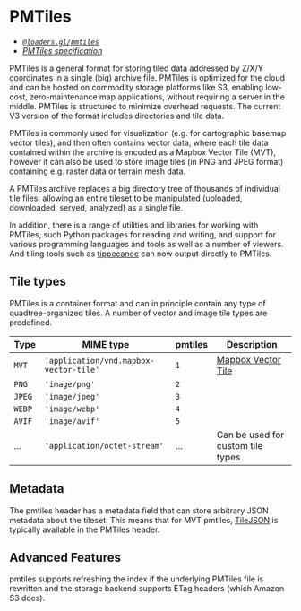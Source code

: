 # PMTiles 

- *[`@loaders.gl/pmtiles`](/docs/modules/pmtiles)*
- *[PMTiles specification](https://github.com/protomaps/PMTiles)*

PMTiles is a general format for storing tiled data addressed by Z/X/Y coordinates in a single (big) archive file. PMTiles is optimized for the cloud and can be hosted on commodity storage platforms like S3, enabling low-cost, zero-maintenance map applications, without requiring a server in the middle. PMTiles is structured to minimize overhead requests. The current V3 version of the format includes directories and tile data.

PMTiles is commonly used for visualization (e.g. for cartographic basemap vector tiles), and then often contains vector data, where each tile data contained within the archive is encoded as a Mapbox Vector Tile (MVT), however it can also be used to store image tiles (in PNG and JPEG format) containing e.g. raster data or terrain mesh data.

A PMTiles archive replaces a big directory tree of thousands of individual tile files, allowing an entire tileset to be manipulated (uploaded, downloaded, served, analyzed) as a single file.

In addition, there is a range of utilities and libraries for working with PMTiles, such Python packages for reading and writing, and support for various programming languages and tools as well as a number of viewers. And tiling tools such as [tippecanoe](https://github.com/felt/tippecanoe) can now output directly to PMTiles.

## Tile types

PMTiles is a container format and can in principle contain any type of quadtree-organized tiles. A number of vector and image tile types are predefined.

| Type   | MIME type                              | pmtiles | Description                                         |
| ------ | -------------------------------------- | ------- | --------------------------------------------------- |
| `MVT`  | `'application/vnd.mapbox-vector-tile'` | `1`     | [Mapbox Vector Tile](/docs/modules/mvt/formats/mvt) |
| `PNG`  | `'image/png'`                          | `2`     |                                                     |
| `JPEG` | `'image/jpeg'`                         | `3`     |                                                     |
| `WEBP` | `'image/webp'`                         | `4`     |                                                     |
| `AVIF` | `'image/avif'`                         | `5`     |                                                     |
| ...    | `'application/octet-stream'`           | ...     | Can be used for custom tile types                   |


## Metadata

The pmtiles header has a metadata field that can store arbitrary JSON metadata about the tileset. This means that for MVT pmtiles, [TileJSON](/docs/modules/mvt/formats/tilejson) is typically available in the PMTiles header.

## Advanced Features

pmtiles supports refreshing the index if the underlying PMTiles file is rewritten and the storage backend supports ETag headers (which Amazon S3 does). 

